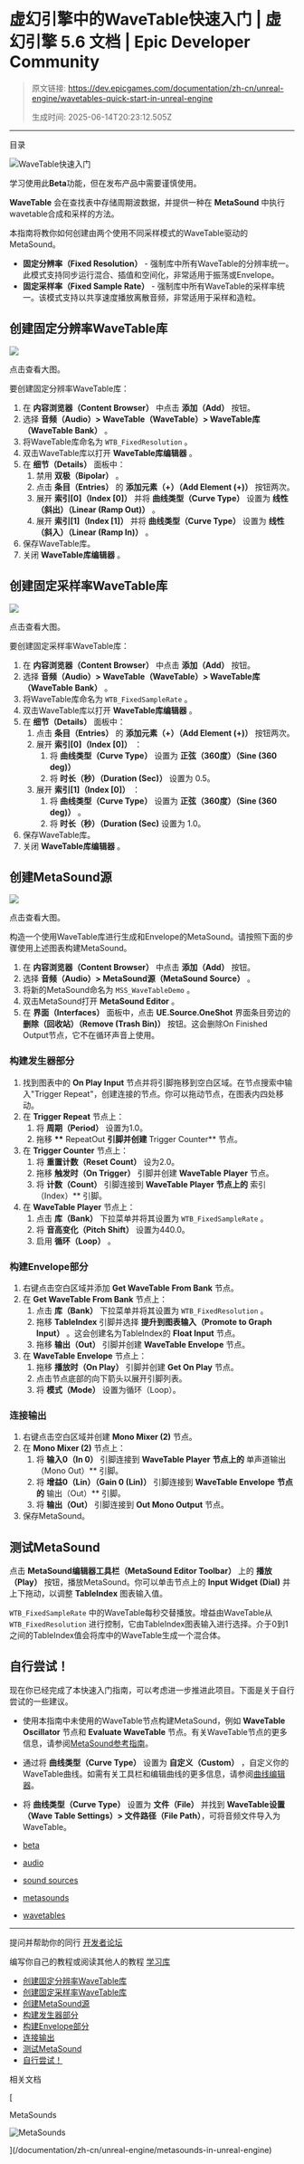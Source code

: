 # 虚幻引擎中的WaveTable快速入门 | 虚幻引擎 5.6 文档 | Epic Developer Community

> 原文链接: https://dev.epicgames.com/documentation/zh-cn/unreal-engine/wavetables-quick-start-in-unreal-engine
> 
> 生成时间: 2025-06-14T20:23:12.505Z

---

目录

![WaveTable快速入门](https://dev.epicgames.com/community/api/documentation/image/0a5faefc-2e0f-4ae1-a727-cd42a56864e8?resizing_type=fill&width=1920&height=335)

学习使用此**Beta**功能，但在发布产品中需要谨慎使用。

**WaveTable** 会在查找表中存储周期波数据，并提供一种在 **MetaSound** 中执行wavetable合成和采样的方法。

本指南将教你如何创建由两个使用不同采样模式的WaveTable驱动的MetaSound。

-   **固定分辨率（Fixed Resolution）** - 强制库中所有WaveTable的分辨率统一。此模式支持同步运行混合、插值和空间化，非常适用于振荡或Envelope。
-   **固定采样率（Fixed Sample Rate）** - 强制库中所有WaveTable的采样率统一。该模式支持以共享速度播放离散音频，非常适用于采样和造粒。

## 创建固定分辨率WaveTable库

[![](https://d1iv7db44yhgxn.cloudfront.net/documentation/images/567b160a-1911-46dc-b9f2-85c14ac374b8/fixed_resolution_bank.png)](https://d1iv7db44yhgxn.cloudfront.net/documentation/images/567b160a-1911-46dc-b9f2-85c14ac374b8/fixed_resolution_bank.png)

点击查看大图。

要创建固定分辨率WaveTable库：

1.  在 **内容浏览器（Content Browser）** 中点击 **添加（Add）** 按钮。
2.  选择 **音频（Audio）> WaveTable（WaveTable）> WaveTable库（WaveTable Bank）** 。
3.  将WaveTable库命名为 `WTB_FixedResolution` 。
4.  双击WaveTable库以打开 **WaveTable库编辑器** 。
5.  在 **细节（Details）** 面板中：
    1.  禁用 **双极（Bipolar）** 。
    2.  点击 **条目（Entries）** 的 **添加元素（+）（Add Element (+)）** 按钮两次。
    3.  展开 **索引\[0\]（Index \[0\]）** 并将 **曲线类型（Curve Type）** 设置为 **线性（斜出）（Linear (Ramp Out)）** 。
    4.  展开 **索引\[1\]（Index \[1\]）** 并将 **曲线类型（Curve Type）** 设置为 **线性（斜入）（Linear (Ramp In)）** 。
6.  保存WaveTable库。
7.  关闭 **WaveTable库编辑器** 。

## 创建固定采样率WaveTable库

[![](https://d1iv7db44yhgxn.cloudfront.net/documentation/images/b51dd32b-3794-4b0f-bf6c-c58833806266/fixed_sample_rate_bank.png)](https://d1iv7db44yhgxn.cloudfront.net/documentation/images/b51dd32b-3794-4b0f-bf6c-c58833806266/fixed_sample_rate_bank.png)

点击查看大图。

要创建固定采样率WaveTable库：

1.  在 **内容浏览器（Content Browser）** 中点击 **添加（Add）** 按钮。
2.  选择 **音频（Audio）> WaveTable（WaveTable）> WaveTable库（WaveTable Bank）** 。
3.  将WaveTable库命名为 `WTB_FixedSampleRate` 。
4.  双击WaveTable库以打开 **WaveTable库编辑器** 。
5.  在 **细节（Details）** 面板中：
    1.  点击 **条目（Entries）** 的 **添加元素（+）（Add Element (+)）** 按钮两次。
    2.  展开 **索引\[0\]（Index \[0\]）** ：
        1.  将 **曲线类型（Curve Type）** 设置为 **正弦（360度）（Sine (360 deg)）**
        2.  将 **时长（秒）（Duration (Sec)）** 设置为 0.5。
    3.  展开 **索引\[1\]（Index \[0\]）** ：
        1.  将 **曲线类型（Curve Type）** 设置为 **正弦（360度）（Sine (360 deg)）** 。
        2.  将 **时长（秒）（Duration (Sec)** 设置为 1.0。
6.  保存WaveTable库。
7.  关闭 **WaveTable库编辑器** 。

## 创建MetaSound源

[![](https://d1iv7db44yhgxn.cloudfront.net/documentation/images/d61400d0-d700-44c4-bfef-66c3ace0bac6/ms_graph.png)](https://d1iv7db44yhgxn.cloudfront.net/documentation/images/d61400d0-d700-44c4-bfef-66c3ace0bac6/ms_graph.png)

点击查看大图。

构造一个使用WaveTable库进行生成和Envelope的MetaSound。请按照下面的步骤使用上述图表构建MetaSound。

1.  在 **内容浏览器（Content Browser）** 中点击 **添加（Add）** 按钮。
2.  选择 **音频（Audio）> MetaSound源（MetaSound Source）** 。
3.  将新的MetaSound命名为 `MSS_WaveTableDemo` 。
4.  双击MetaSound打开 **MetaSound Editor** 。
5.  在 **界面（Interfaces）** 面板中，点击 **UE.Source.OneShot** 界面条目旁边的 **删除（回收站）（Remove (Trash Bin)）** 按钮。这会删除On Finished Output节点，它不在循环声音上使用。

### 构建发生器部分

1.  找到图表中的 **On Play Input** 节点并将引脚拖移到空白区域。在节点搜索中输入"Trigger Repeat"，创建连接的节点。你可以拖动节点，在图表内四处移动。
2.  在 **Trigger Repeat** 节点上：
    1.  将 **周期（Period）** 设置为1.0。
    2.  拖移 **\*\*** RepeatOut **引脚并创建** Trigger Counter\*\* 节点。
3.  在 **Trigger Counter** 节点上：
    1.  将 **重置计数（Reset Count）** 设为2.0。
    2.  拖移 **触发时（On Trigger）** 引脚并创建 **WaveTable** **Player** 节点。
    3.  将 **计数（Count）** 引脚连接到 **WaveTable Player** **节点上的** 索引（Index）\*\* 引脚。
4.  在 **WaveTable Player** 节点上：
    1.  点击 **库（Bank）** 下拉菜单并将其设置为 `WTB_FixedSampleRate` 。
    2.  将 **音高变化（Pitch Shift）** 设置为440.0。
    3.  启用 **循环（Loop）** 。

### 构建Envelope部分

1.  右键点击空白区域并添加 **Get WaveTable From Bank** 节点。
2.  在 **Get WaveTable From Bank** 节点上：
    1.  点击 **库（Bank）** 下拉菜单并将其设置为 `WTB_FixedResolution` 。
    2.  拖移 **TableIndex** 引脚并选择 **提升到图表输入（Promote to Graph Input）** 。这会创建名为TableIndex的 **Float Input** 节点。
    3.  拖移 **输出（Out）** 引脚并创建 **WaveTable Envelope** 节点。
3.  在 **WaveTable Envelope** 节点上：
    1.  拖移 **播放时（On Play）** 引脚并创建 **Get On Play** 节点。
    2.  点击节点底部的向下箭头以展开引脚列表。
    3.  将 **模式（Mode）** 设置为循环（Loop）。

### 连接输出

1.  右键点击空白区域并创建 **Mono Mixer (2)** 节点。
2.  在 **Mono Mixer (2)** 节点上：
    1.  将 **输入0（In 0）** 引脚连接到 **WaveTable Player** **节点上的** 单声道输出（Mono Out）\*\* 引脚。
    2.  将 **增益0（Lin）（Gain 0 (Lin)）** 引脚连接到 **WaveTable Envelope** **节点的** 输出（Out）\*\* 引脚。
    3.  将 **输出（Out）** 引脚连接到 **Out Mono Output** 节点。
3.  保存MetaSound。

## 测试MetaSound

点击 **MetaSound编辑器工具栏（MetaSound Editor Toolbar）** 上的 **播放（Play）** 按钮，播放MetaSound。你可以单击节点上的 **Input Widget (Dial)** 并上下拖动，以调整 **TableIndex** 图表输入值。

`WTB_FixedSampleRate` 中的WaveTable每秒交替播放。增益由WaveTable从 `WTB_FixedResolution` 进行控制，它由TableIndex图表输入进行选择。介于0到1之间的TableIndex值会将库中的WaveTable生成一个混合体。

## 自行尝试！

现在你已经完成了本快速入门指南，可以考虑进一步推进此项目。下面是关于自行尝试的一些建议。

-   使用本指南中未使用的WaveTable节点构建MetaSound，例如 **WaveTable Oscillator** 节点和 **Evaluate WaveTable** 节点。有关WaveTable节点的更多信息，请参阅[MetaSound参考指南](/documentation/zh-cn/unreal-engine/metasounds-reference-guide-in-unreal-engine)。
-   通过将 **曲线类型（Curve Type）** 设置为 **自定义（Custom）** ，自定义你的WaveTable曲线。如需有关工具栏和编辑曲线的更多信息，请参阅[曲线编辑器](/documentation/zh-cn/unreal-engine/animation-curve-editor-in-unreal-engine)。
-   将 **曲线类型（Curve Type）** 设置为 **文件（File）** 并找到 **WaveTable设置（Wave Table Settings）> 文件路径（File Path）**，可将音频文件导入为WaveTable。

-   [beta](https://dev.epicgames.com/community/search?query=beta)
-   [audio](https://dev.epicgames.com/community/search?query=audio)
-   [sound sources](https://dev.epicgames.com/community/search?query=sound%20sources)
-   [metasounds](https://dev.epicgames.com/community/search?query=metasounds)
-   [wavetables](https://dev.epicgames.com/community/search?query=wavetables)

* * *

提问并帮助你的同行 [开发者论坛](https://forums.unrealengine.com/categories?tag=unreal-engine)

编写你自己的教程或阅读其他人的教程 [学习库](https://dev.epicgames.com/community/unreal-engine/learning)

-   [创建固定分辨率WaveTable库](/documentation/zh-cn/unreal-engine/wavetables-quick-start-in-unreal-engine#%E5%88%9B%E5%BB%BA%E5%9B%BA%E5%AE%9A%E5%88%86%E8%BE%A8%E7%8E%87wavetable%E5%BA%93)
-   [创建固定采样率WaveTable库](/documentation/zh-cn/unreal-engine/wavetables-quick-start-in-unreal-engine#%E5%88%9B%E5%BB%BA%E5%9B%BA%E5%AE%9A%E9%87%87%E6%A0%B7%E7%8E%87wavetable%E5%BA%93)
-   [创建MetaSound源](/documentation/zh-cn/unreal-engine/wavetables-quick-start-in-unreal-engine#%E5%88%9B%E5%BB%BAmetasound%E6%BA%90)
-   [构建发生器部分](/documentation/zh-cn/unreal-engine/wavetables-quick-start-in-unreal-engine#%E6%9E%84%E5%BB%BA%E5%8F%91%E7%94%9F%E5%99%A8%E9%83%A8%E5%88%86)
-   [构建Envelope部分](/documentation/zh-cn/unreal-engine/wavetables-quick-start-in-unreal-engine#%E6%9E%84%E5%BB%BAenvelope%E9%83%A8%E5%88%86)
-   [连接输出](/documentation/zh-cn/unreal-engine/wavetables-quick-start-in-unreal-engine#%E8%BF%9E%E6%8E%A5%E8%BE%93%E5%87%BA)
-   [测试MetaSound](/documentation/zh-cn/unreal-engine/wavetables-quick-start-in-unreal-engine#%E6%B5%8B%E8%AF%95metasound)
-   [自行尝试！](/documentation/zh-cn/unreal-engine/wavetables-quick-start-in-unreal-engine#%E8%87%AA%E8%A1%8C%E5%B0%9D%E8%AF%95%EF%BC%81)

相关文档

[

MetaSounds

![MetaSounds](https://dev.epicgames.com/community/api/documentation/image/42b4f54b-185c-436b-8b27-2c3694f9a948?resizing_type=fit&width=160&height=92)

](/documentation/zh-cn/unreal-engine/metasounds-in-unreal-engine)